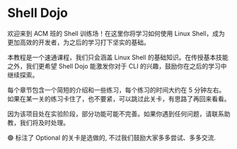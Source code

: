 # Shell Dojo

欢迎来到 ACM 班的 Shell 训练场！在这里你将学习如何使用 Linux Shell，成为更加高效的开发者，为之后的学习打下坚实的基础。

本教程是一个速通课程，我们只会涵盖 Linux Shell 的基础知识。在传授基本技能之外，我们更希望 Shell Dojo 能激发你对于 CLI 的兴趣，鼓励你在之后的学习中继续探索。

每个章节包含一个简短的介绍和一些练习，每个练习的时间大约在 5 分钟左右。如果在某一关的练习卡住了，也不要紧，可以跳过此关卡，有思路了再回来看看。

因为该项目处在实验阶段，部分功能可能不完善。如果你遇到任何问题，请联系助教，我们将及时处理。

🟢 标注了 Optional 的关卡是选做的, 不过我们鼓励大家多多尝试、多多交流.
